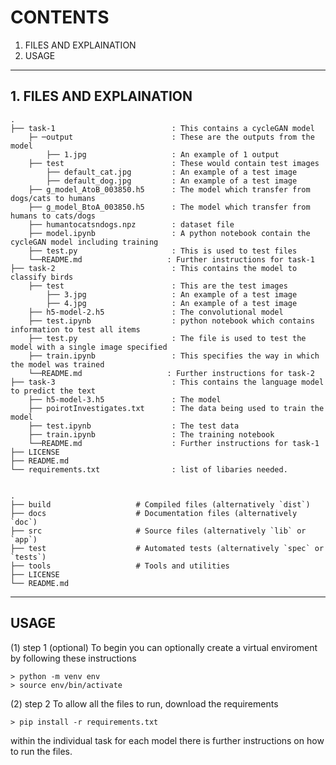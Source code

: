 # CONTENTS
1. FILES AND EXPLAINATION
2. USAGE 

---------------------------------------------------------------------------------------------

## 1. FILES AND EXPLAINATION

    .
    ├── task-1                          : This contains a cycleGAN model
        ├─ ─output                      : These are the outputs from the model
            ├── 1.jpg                   : An example of 1 output      
        ├── test                        : These would contain test images            
            ├── default_cat.jpg         : An example of a test image  
            ├── default_dog.jpg         : An example of a test image
        ├── g_model_AtoB_003850.h5      : The model which transfer from dogs/cats to humans
        ├── g_model_BtoA_003850.h5      : The model which transfer from humans to cats/dogs
        ├── humantocatsndogs.npz        : dataset file
        ├── model.ipynb                 : A python notebook contain the cycleGAN model including training 
        ├── test.py                     : This is used to test files
        └──README.md                   : Further instructions for task-1
    ├── task-2                          : This contains the model to classify birds
        ├── test                        : This are the test images
            ├── 3.jpg                   : An example of a test image
            ├── 4.jpg                   : An example of a test image
        ├── h5-model-2.h5               : The convolutional model
        ├── test.ipynb                  : python notebook which contains information to test all items
        ├── test.py                     : The file is used to test the model with a single image specified
        ├── train.ipynb                 : This specifies the way in which the model was trained
        └──README.md                   : Further instructions for task-2
    ├── task-3                          : This contains the language model to predict the text 
        ├── h5-model-3.h5               : The model
        ├── poirotInvestigates.txt      : The data being used to train the model
        ├── test.ipynb                  : The test data 
        ├── train.ipynb                 : The training notebook
        └──README.md                    : Further instructions for task-1
    ├── LICENSE
    ├── README.md    
    └── requirements.txt                : list of libaries needed.
    

    .
    ├── build                   # Compiled files (alternatively `dist`)
    ├── docs                    # Documentation files (alternatively `doc`)
    ├── src                     # Source files (alternatively `lib` or `app`)
    ├── test                    # Automated tests (alternatively `spec` or `tests`)
    ├── tools                   # Tools and utilities
    ├── LICENSE
    └── README.md

---------------------------------------------------------------------------------------------

## USAGE

(1) step 1 (optional)
    To begin you can optionally create a virtual enviroment by following these instructions

    > python -m venv env
    > source env/bin/activate

(2) step 2 
    To allow all the files to run, download the requirements
    
    > pip install -r requirements.txt

within the individual task for each model there is further instructions on how to run the files.




